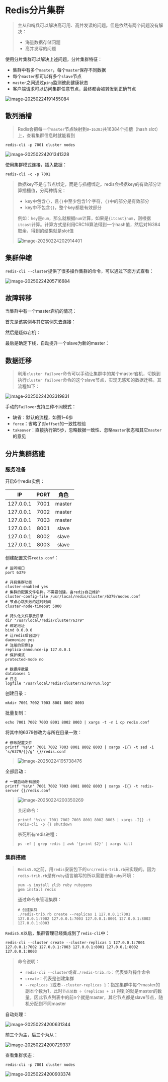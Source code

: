 # Redis分片集群

> 主从和哨兵可以解决高可用、高并发读的问题。但是依然有两个问题没有解决：
>
> - 海量数据存储问题
> - 高并发写的问题

使用分片集群可以解决上述问题，分片集群特征：

- 集群中有多个`master`，每个`master`保存不同数据
- 每个`master`都可以有多个`slave`节点
- `master`之间通过`ping`监测彼此健康状态
- 客户端请求可以访问集群任意节点，最终都会被转发到正确节点

![image-20250224191455084](img/Redis分片集群/image-20250224191455084.png)

## 散列插槽

> Redis会把每一个`master`节点映射到`0~16383`共16384个插槽（hash slot）上，查看集群信息时就能看到

```
redis-cli -p 7001 cluster nodes
```

![image-20250224201341328](img/Redis分片集群/image-20250224201341328.png)

使用集群模式连接，插入数据：

```
redis-cli -c -p 7001
```

> 数据key不是与节点绑定，而是与插槽绑定。redis会根据key的有效部分计算插槽值，分两种情况：
>
> - key中包含`{}`，且`{}`中至少包含1个字符，`{}`中的部分是有效部分
> - key中不包含`{}`，整个key都是有效部分
>
> 例如：`key`是`num`，那么就根据`num`计算，如果是`{itcast}num`，则根据`itcast`计算。计算方式是利用CRC16算法得到一个hash值，然后对16384取余，得到的结果就是slot值
>
> ![image-20250224202914401](img/Redis分片集群/image-20250224202914401.png)

## 集群伸缩

`redis-cli --cluster`提供了很多操作集群的命令，可以通过下面方式查看：

![image-20250224205716684](img/Redis分片集群/image-20250224205716684.png)

## 故障转移

当集群中有一个master宕机的情况：

首先是该实例与其它实例失去连接：

然后是疑似宕机：

最后是确定下线，自动提升一个slave为新的master：

## 数据迁移

> 利用`cluster failover`命令可以手动让集群中的某个master宕机，切换到执行`cluster failover`命令的这个slave节点，实现无感知的数据迁移。其流程如下：

![image-20250224203319831](img/Redis分片集群/image-20250224203319831.png)

手动的`Failover`支持三种不同模式：

- 缺省：默认的流程，如图1~6歩
- `force`：省略了对`offset`的一致性校验
- `takeover`：直接执行第5歩，忽略数据一致性、忽略`master`状态和其它`master`的意见

## 分片集群搭建

### 服务准备

开启6个redis实例：

|    IP     | PORT |  角色  |
| :-------: | :--: | :----: |
| 127.0.0.1 | 7001 | master |
| 127.0.0.1 | 7002 | master |
| 127.0.0.1 | 7003 | master |
| 127.0.0.1 | 8001 | slave  |
| 127.0.0.1 | 8002 | slave  |
| 127.0.0.1 | 8003 | slave  |

创建配置文件`redis.conf`：

```
# 监听端口
port 6379

# 开启集群功能
cluster-enabled yes
# 集群的配置文件名称，不需要创建，由redis自己维护
cluster-config-file /usr/local/redis/cluster/6379/nodes.conf
# 节点心跳失败的超时时间
cluster-node-timeout 5000

# 持久化文件存放目录
dir "/usr/local/redis/cluster/6379"
# 绑定地址
bind 0.0.0.0
# 让redis后台运行
daemonize yes
# 注册的实例ip
replica-announce-ip 127.0.0.1
# 保护模式
protected-mode no

# 数据库数量
databases 1
# 日志
logfile "/usr/local/redis/cluster/6379/run.log"
```

创建目录：

```
mkdir 7001 7002 7003 8001 8002 8003
```

批量复制：

```
echo 7001 7002 7003 8001 8002 8003 | xargs -t -n 1 cp redis.conf
```

将其中的6379修改为与所在目录一致：

```
# 修改配置文件
printf '%s\n' 7001 7002 7003 8001 8002 8003 | xargs -I{} -t sed -i 's/6379/{}/g' {}/redis.conf
```

> ![image-20250224195738476](img/Redis分片集群/image-20250224195738476.png)

全部启动：

```
# 一键启动所有服务
printf '%s\n' 7001 7002 7003 8001 8002 8003 | xargs -I{} -t redis-server {}/redis.conf
```

> ![image-20250224200350269](img/Redis分片集群/image-20250224200350269.png)
>
> 关闭命令：
>
> ```
> printf '%s\n' 7001 7002 7003 8001 8002 8003 | xargs -I{} -t redis-cli -p {} shutdown
> ```
>
> 杀死所有redis进程：
>
> ```
> ps -ef | grep redis | awk '{print $2}' | xargs kill
> ```

### 集群搭建

> `Redis5.0`之前，用`redis`安装包下的`src/redis-trib.rb`来实现的。因为`redis-trib.rb`是有`ruby`语言编写的所以需要安装`ruby`环境：
>
> ```
> yum -y install zlib ruby rubygems
> gem install redis
> ```
>
> 通过命令来管理集群：
>
> ```
> # 创建集群
> ./redis-trib.rb create --replicas 1 127.0.0.1:7001 127.0.0.1:7002 127.0.0.1:7003 127.0.0.1:8001 127.0.0.1:8002 127.0.0.1:8003
> ```

`Redis5.0`以后，集群管理已经集成到了`redis-cli`中：

```
redis-cli --cluster create --cluster-replicas 1 127.0.0.1:7001 127.0.0.1:7002 127.0.0.1:7003 127.0.0.1:8001 127.0.0.1:8002 127.0.0.1:8003
```

> 命令说明：
>
> - `redis-cli --cluster`或者`./redis-trib.rb`：代表集群操作命令
> - `create`：代表是创建集群
> - `--replicas 1`或者`--cluster-replicas 1`：指定集群中每个master的副本个数为1，此时`节点总数 ÷ (replicas + 1)` 得到的就是master的数量。因此节点列表中的前n个就是master，其它节点都是slave节点，随机分配到不同master

自动处理：

![image-20250224200631344](img/Redis分片集群/image-20250224200631344.png)

前三个为主，后三个为从：

![image-20250224200729337](img/Redis分片集群/image-20250224200729337.png)

查看集群状态：

```
redis-cli -p 7001 cluster nodes
```

![image-20250224200903374](img/Redis分片集群/image-20250224200903374.png)
